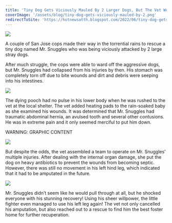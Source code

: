 ```yaml
---
title: 'Tiny Dog Gets Viciously Mauled By 2 Larger Dogs, But The Vet Won’t Put Him Down'
coverImage: '/assets/blog/tiny-dog-gets-viciously-mauled-by-2.png'
redirectToSite: 'https://hotnewsatth.blogspot.com/2022/06/tiny-dog-gets-viciously-mauled-by-2.html'
---
```


![](https://blogger.googleusercontent.com/img/b/R29vZ2xl/AVvXsEh3VllcJcsSN6Ep-jGbxr27Ry7Kpftk5xFB98ivSUbXd9zfGBAMKXv_NoeZqjE6J8HNbx-n4wbNi7JhaqfjByrgnajuM4KvnmQ21sDv1hr_adWEOYgGZmV90jDymhjkaHsmkVGW--ko55HeClicR7n9CuxuTHAE06YyN2IOvVgj5xHpU6k-_P3NFvy0/s1600/12-393-780x470.png)

A couple of San Jose cops made their way in the torrential rains to rescue a tiny dog named Mr. Snuggles who was being viciously attacked by 2 large stray dogs.

After much struggle, the cops were able to ward off the aggressive dogs, but Mr. Snuggles had collapsed from his injuries by then. His stomach was completely torn off due to bite wounds and dirt and debris were seeping into his intestines.

![](https://blogger.googleusercontent.com/img/b/R29vZ2xl/AVvXsEj5vuV_0SKL3tlsWmGGet1D-uhETQIdtBrRuE9MN6eD4_rgkh_Lea3bWbc7wcoHqtYTPcFHkg4su0ukGE4ia1Err-dF521uiyYL1Ei5E6H57Ve9zzssDDqP7UAeY4x6t4vNuv1NcDstnkqiDlqFyjGPy1p8nMl0TUSOCPxLPMxESD7j8z2hpr4is_lQ/s1600/a1-7.jpeg)

The dying pooch had no pulse in his lower body when he was rushed to the vet at the local shelter. The vet added heating pads to the rain-soaked baby as she examined his wounds. It was determined that Mr. Snuggles had traumatic abdominal hernia, an avulsed tooth and several other contusions. He was in extreme pain and it only seemed merciful to put him down.

WARNING: GRAPHIC CONTENT

![](https://blogger.googleusercontent.com/img/b/R29vZ2xl/AVvXsEh4xKHwwbhRM3AlJAQJHVhFfAfIG9_ZxyGGdrtqVxrot-B_SAsvY-DJZiAk6BWDss_BZxygrT6KHrvBAE98kk_ZF7051nlgB2IfSc4gVHpa4kxmGg7s-Q2WM8O0V6cYNiyNM67ts0OBIIt0Q2AfS0tGXCJzRcoZJ5MzoSB-JVWkOU09sLZpj8GXnvkX/s1600/a2-5.jpeg)

But despite the odds, the vet assembled a team to operate on Mr. Snuggles’ multiple injuries. After dealing with the internal organ damage, she put the dog on heavy antibiotics to prevent the wounds from becoming septic. However, there was still no movement in his left hind leg, which indicated that it had to be amputated in the future.

![](https://blogger.googleusercontent.com/img/b/R29vZ2xl/AVvXsEgX33JGpNc-LFlEqMGUG1h0XNfilkRs__JlqhXe2t6vDEHfIjdtYtc45ExzAuVo1UP1gJ3eepZgxxmsyd5VRDxz4YKE_rjQNptox2rAMR1aU0YoupO-riynqvXIelPOl5vhX4eL2hGb8xXdk8cDtxtl8c2a7wEH0ltspxrnxkbPZD6HFRsFD0tvUZr1/s1600/a3-7.jpeg)

Mr. Snuggles didn’t seem like he would pull through at all, but he shocked everyone with his stunning recovery! Using his sheer willpower, the little fighter even managed to use his left leg again! The vet not only cancelled his amputation, but also reached out to a rescue to find him the best foster home for further recuperation.